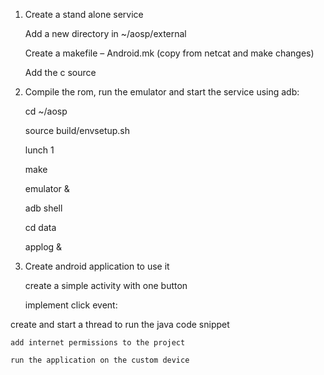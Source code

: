 1. Create a stand alone service

	Add a new directory in ~/aosp/external

	Create a makefile – Android.mk (copy from netcat and make changes)

	Add the c source



2. Compile the rom, run the emulator and start the service using adb:

	cd ~/aosp

	source build/envsetup.sh

	lunch 1

	make

	emulator &

	adb shell

	cd data

	applog &



3. Create android application to use it

	create a simple activity with one button

	implement click event:

  create and start a thread to run the java code snippet

	add internet permissions to the project

	run the application on the custom device
